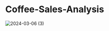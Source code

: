 # Coffee-Sales-Analysis


![2024-03-06 (3)](https://github.com/SanyaGubrani/Coffee-Orders-Analysis/assets/127206660/2cea1cf5-d1a5-411a-aedd-ef3b8969be4e)
